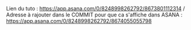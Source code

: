 Lien du tuto : https://app.asana.com/0/8248998262792/8673801112314 
/ Adresse à rajouter dans le COMMIT pour que ca s'affiche dans ASANA : https://app.asana.com/0/8248998262792/8674055055798
